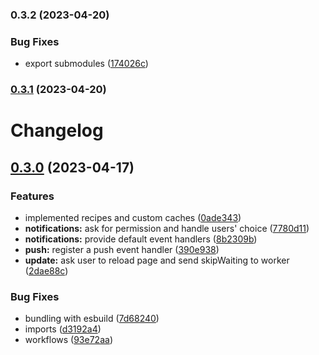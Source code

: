 

### 0.3.2 (2023-04-20)


### Bug Fixes

* export submodules ([174026c](https://github.com/sailrs-io/pwa/commit/174026ce27ee2c244144d1809e003c7e65356efc))

### [0.3.1](https://github.com/sailrs-io/pwa/compare/v0.3.0...v0.3.1) (2023-04-20)

# Changelog

## [0.3.0](https://github.com/sailrs-io/pwa/compare/v0.2.2...v0.3.0) (2023-04-17)


### Features

* implemented recipes and custom caches ([0ade343](https://github.com/sailrs-io/pwa/commit/0ade3439afb20889ce3b44fd242ab5641bdcf912))
* **notifications:** ask for permission and handle users' choice ([7780d11](https://github.com/sailrs-io/pwa/commit/7780d11ecf14a6195619ed9cce78b5b179a27a0f))
* **notifications:** provide default event handlers ([8b2309b](https://github.com/sailrs-io/pwa/commit/8b2309b3741c4cae98e2a982a2eba3afbb4c1d9b))
* **push:** register a push event handler ([390e938](https://github.com/sailrs-io/pwa/commit/390e9381f17b77ac531050408e9274e035b1bb3b))
* **update:** ask user to reload page and send skipWaiting to worker ([2dae88c](https://github.com/sailrs-io/pwa/commit/2dae88c1903ec310e435b3bb136d260d251283a4))


### Bug Fixes

* bundling with esbuild ([7d68240](https://github.com/sailrs-io/pwa/commit/7d682409acc398a6713e779dcc5830eca466faca))
* imports ([d3192a4](https://github.com/sailrs-io/pwa/commit/d3192a407bbba5483454eca3d9c7156e54463af0))
* workflows ([93e72aa](https://github.com/sailrs-io/pwa/commit/93e72aa50ce063ed48f86242a5e55960e3b301a0))